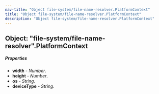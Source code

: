 ```yaml
---
nav-title: "Object file-system/file-name-resolver.PlatformContext"
title: "Object file-system/file-name-resolver.PlatformContext"
description: "Object file-system/file-name-resolver.PlatformContext"
---
```

## Object: "file-system/file-name-resolver".PlatformContext

##### Properties
 - **width** - _Number_.
 - **height** - _Number_.
 - **os** - _String_.
 - **deviceType** - _String_.